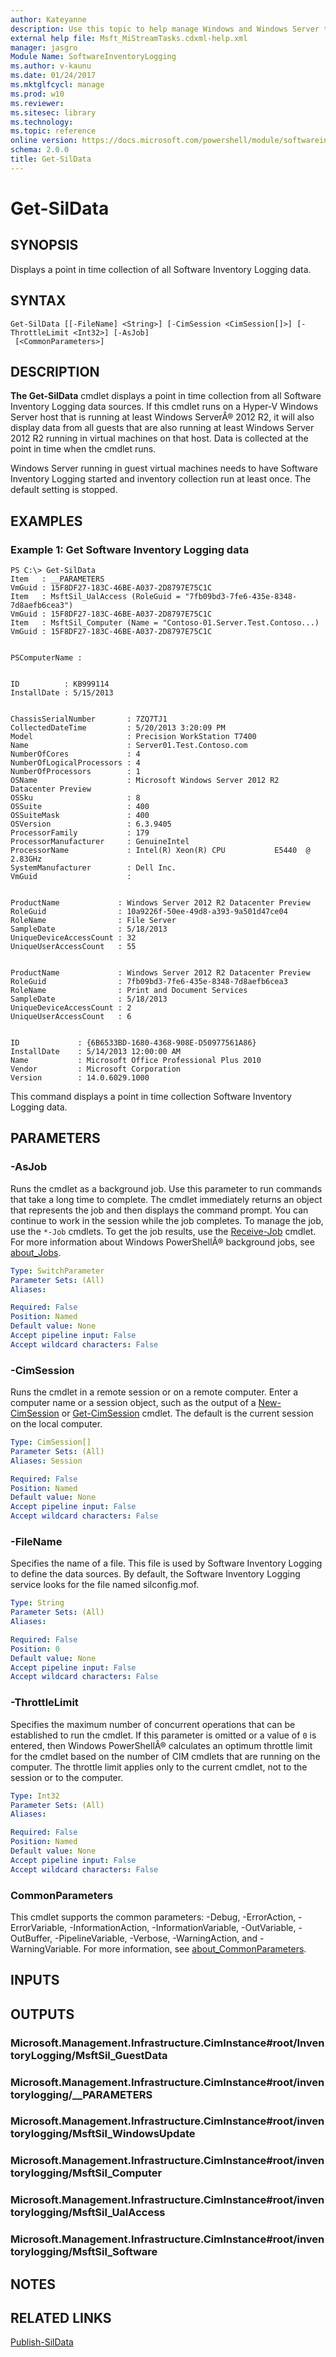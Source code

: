 ```yaml
---
author: Kateyanne
description: Use this topic to help manage Windows and Windows Server technologies with Windows PowerShell.
external help file: Msft_MiStreamTasks.cdxml-help.xml
manager: jasgro
Module Name: SoftwareInventoryLogging
ms.author: v-kaunu
ms.date: 01/24/2017
ms.mktglfcycl: manage
ms.prod: w10
ms.reviewer: 
ms.sitesec: library
ms.technology: 
ms.topic: reference
online version: https://docs.microsoft.com/powershell/module/softwareinventorylogging/get-sildata?view=windowsserver2019-ps&wt.mc_id=ps-gethelp
schema: 2.0.0
title: Get-SilData
---
```


# Get-SilData

## SYNOPSIS
Displays a point in time collection of all Software Inventory Logging data.

## SYNTAX

```
Get-SilData [[-FileName] <String>] [-CimSession <CimSession[]>] [-ThrottleLimit <Int32>] [-AsJob]
 [<CommonParameters>]
```

## DESCRIPTION
**The Get-SilData** cmdlet displays a point in time collection from all Software Inventory Logging data sources.
If this cmdlet runs on a Hyper-V Windows Server host that is running at least Windows ServerÂ® 2012 R2, it will also display data from all guests that are also running at least Windows Server 2012 R2 running in virtual machines on that host.
Data is collected at the point in time when the cmdlet runs.

Windows Server running in guest virtual machines needs to have Software Inventory Logging started and inventory collection run at least once.
The default setting is stopped.

## EXAMPLES

### Example 1: Get Software Inventory Logging data
```
PS C:\> Get-SilData 
Item   : __PARAMETERS
VmGuid : 15F8DF27-183C-46BE-A037-2D8797E75C1C
Item   : MsftSil_UalAccess (RoleGuid = "7fb09bd3-7fe6-435e-8348-7d8aefb6cea3")
VmGuid : 15F8DF27-183C-46BE-A037-2D8797E75C1C
Item   : MsftSil_Computer (Name = "Contoso-01.Server.Test.Contoso...) 
VmGuid : 15F8DF27-183C-46BE-A037-2D8797E75C1C


PSComputerName : 


ID          : KB999114
InstallDate : 5/15/2013


ChassisSerialNumber       : 7ZQ7TJ1
CollectedDateTime         : 5/20/2013 3:20:09 PM
Model                     : Precision WorkStation T7400
Name                      : Server01.Test.Contoso.com
NumberOfCores             : 4
NumberOfLogicalProcessors : 4
NumberOfProcessors        : 1
OSName                    : Microsoft Windows Server 2012 R2 Datacenter Preview
OSSku                     : 8
OSSuite                   : 400
OSSuiteMask               : 400
OSVersion                 : 6.3.9405
ProcessorFamily           : 179
ProcessorManufacturer     : GenuineIntel
ProcessorName             : Intel(R) Xeon(R) CPU           E5440  @ 2.83GHz
SystemManufacturer        : Dell Inc. 
VmGuid                    : 


ProductName             : Windows Server 2012 R2 Datacenter Preview
RoleGuid                : 10a9226f-50ee-49d8-a393-9a501d47ce04
RoleName                : File Server
SampleDate              : 5/18/2013
UniqueDeviceAccessCount : 32
UniqueUserAccessCount   : 55


ProductName             : Windows Server 2012 R2 Datacenter Preview
RoleGuid                : 7fb09bd3-7fe6-435e-8348-7d8aefb6cea3
RoleName                : Print and Document Services
SampleDate              : 5/18/2013
UniqueDeviceAccessCount : 2
UniqueUserAccessCount   : 6


ID             : {6B6533BD-1680-4368-908E-D50977561A86}
InstallDate    : 5/14/2013 12:00:00 AM
Name           : Microsoft Office Professional Plus 2010
Vendor         : Microsoft Corporation
Version        : 14.0.6029.1000
```

This command displays a point in time collection Software Inventory Logging data.

## PARAMETERS

### -AsJob
Runs the cmdlet as a background job.
Use this parameter to run commands that take a long time to complete. 
 The cmdlet immediately returns an object that represents the job and then displays the command prompt.
You can continue to work in the session while the job completes.
To manage the job, use the `*-Job` cmdlets.
To get the job results, use the [Receive-Job](https://go.microsoft.com/fwlink/?LinkID=113372) cmdlet. 
 For more information about Windows PowerShellÂ® background jobs, see [about_Jobs](https://go.microsoft.com/fwlink/?LinkID=113251).

```yaml
Type: SwitchParameter
Parameter Sets: (All)
Aliases: 

Required: False
Position: Named
Default value: None
Accept pipeline input: False
Accept wildcard characters: False
```

### -CimSession
Runs the cmdlet in a remote session or on a remote computer.
Enter a computer name or a session object, such as the output of a [New-CimSession](https://go.microsoft.com/fwlink/p/?LinkId=227967) or [Get-CimSession](https://go.microsoft.com/fwlink/p/?LinkId=227966) cmdlet.
The default is the current session on the local computer.

```yaml
Type: CimSession[]
Parameter Sets: (All)
Aliases: Session

Required: False
Position: Named
Default value: None
Accept pipeline input: False
Accept wildcard characters: False
```

### -FileName
Specifies the name of a file.
This file is used by Software Inventory Logging to define the data sources.
By default, the Software Inventory Logging service looks for the file named silconfig.mof.

```yaml
Type: String
Parameter Sets: (All)
Aliases: 

Required: False
Position: 0
Default value: None
Accept pipeline input: False
Accept wildcard characters: False
```

### -ThrottleLimit
Specifies the maximum number of concurrent operations that can be established to run the cmdlet.
If this parameter is omitted or a value of `0` is entered, then Windows PowerShellÂ® calculates an optimum throttle limit for the cmdlet based on the number of CIM cmdlets that are running on the computer.
The throttle limit applies only to the current cmdlet, not to the session or to the computer.

```yaml
Type: Int32
Parameter Sets: (All)
Aliases: 

Required: False
Position: Named
Default value: None
Accept pipeline input: False
Accept wildcard characters: False
```

### CommonParameters
This cmdlet supports the common parameters: -Debug, -ErrorAction, -ErrorVariable, -InformationAction, -InformationVariable, -OutVariable, -OutBuffer, -PipelineVariable, -Verbose, -WarningAction, and -WarningVariable. For more information, see [about_CommonParameters](https://go.microsoft.com/fwlink/?LinkID=113216).

## INPUTS

## OUTPUTS

### Microsoft.Management.Infrastructure.CimInstance#root/InventoryLogging/MsftSil_GuestData

### Microsoft.Management.Infrastructure.CimInstance#root/inventorylogging/__PARAMETERS

### Microsoft.Management.Infrastructure.CimInstance#root/inventorylogging/MsftSil_WindowsUpdate

### Microsoft.Management.Infrastructure.CimInstance#root/inventorylogging/MsftSil_Computer

### Microsoft.Management.Infrastructure.CimInstance#root/inventorylogging/MsftSil_UalAccess

### Microsoft.Management.Infrastructure.CimInstance#root/inventorylogging/MsftSil_Software

## NOTES

## RELATED LINKS

[Publish-SilData](./Publish-SilData.md)

